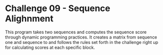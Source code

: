 # Challenge 09 - Sequence Alighnment

This program takes two sequences and computes the sequence score through dynamic programming practices. It creates a matrix from sequence one and sequence to and follows the rules set forth in the challenge right up for calculating scores at each specific block.


